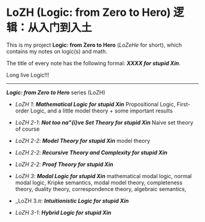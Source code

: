 # LoZH (Logic: from Zero to Hero)  逻辑：从入门到入土


This is my project **Logic: from Zero to Hero** (*LoZeHe* for short), which contains my notes on logic(s) and math.

The title of every note has the following formal: ***XXXX for stupid Xin***.

Long live Logic!!!


---
***Logic: from Zero to Hero*** series (LoZH)

- _LoZH 1_: ***Mathematical Logic for stupid Xin***
  Propositional Logic, First-order Logic, and a little model theory + some important results
  
- _LoZH 2-1_: ***Not too na\"{i}ve Set Theory for stupid Xin***
 Naive set theory of course

 
- _LoZH 2-2_: ***Model Theory for stupid Xin***
  model theory


- _LoZH 2-2_: ***Recursive Theory and Complexity for stupid Xin***


- _LoZH 2-2_: ***Proof Theory for stupid Xin***


- _LoZH 3_: ***Modal Logic for stupid Xin***
mathematical modal logic, normal modal logic, Kripke semantics, modal model theory, completeness theory, duality theory, correspondence theory,
algebraic semantics, 


- _LoZH $3.\pi$: ***Intuitionistic Logic for stupid Xin***
  
- _LoZH 3-1_: ***Hybrid Logic for stupid Xin***


